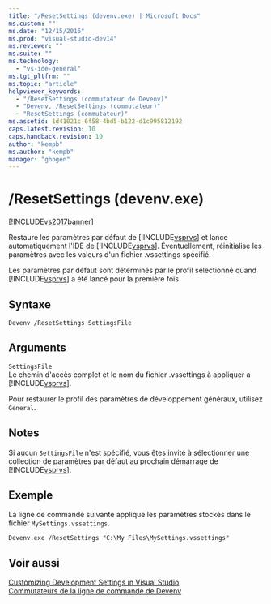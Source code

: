 ```yaml
---
title: "/ResetSettings (devenv.exe) | Microsoft Docs"
ms.custom: ""
ms.date: "12/15/2016"
ms.prod: "visual-studio-dev14"
ms.reviewer: ""
ms.suite: ""
ms.technology: 
  - "vs-ide-general"
ms.tgt_pltfrm: ""
ms.topic: "article"
helpviewer_keywords: 
  - "/ResetSettings (commutateur de Devenv)"
  - "Devenv, /ResetSettings (commutateur)"
  - "ResetSettings (commutateur)"
ms.assetid: 1d41021c-6f58-4bd5-b122-d1c995812192
caps.latest.revision: 10
caps.handback.revision: 10
author: "kempb"
ms.author: "kempb"
manager: "ghogen"
---
```

# /ResetSettings (devenv.exe)
[!INCLUDE[vs2017banner](../../code-quality/includes/vs2017banner.md)]

Restaure les paramètres par défaut de [!INCLUDE[vsprvs](../../code-quality/includes/vsprvs_md.md)] et lance automatiquement l'IDE de [!INCLUDE[vsprvs](../../code-quality/includes/vsprvs_md.md)].  Éventuellement, réinitialise les paramètres avec les valeurs d'un fichier .vssettings spécifié.  
  
 Les paramètres par défaut sont déterminés par le profil sélectionné quand [!INCLUDE[vsprvs](../../code-quality/includes/vsprvs_md.md)] a été lancé pour la première fois.  
  
## Syntaxe  
  
```  
Devenv /ResetSettings SettingsFile  
```  
  
## Arguments  
 `SettingsFile`  
 Le chemin d'accès complet et le nom du fichier .vssettings à appliquer à [!INCLUDE[vsprvs](../../code-quality/includes/vsprvs_md.md)].  
  
 Pour restaurer le profil des paramètres de développement généraux, utilisez `General`.  
  
## Notes  
 Si aucun `SettingsFile` n'est spécifié, vous êtes invité à sélectionner une collection de paramètres par défaut au prochain démarrage de [!INCLUDE[vsprvs](../../code-quality/includes/vsprvs_md.md)].  
  
## Exemple  
 La ligne de commande suivante applique les paramètres stockés dans le fichier `MySettings.vssettings`.  
  
```  
Devenv.exe /ResetSettings "C:\My Files\MySettings.vssettings"  
```  
  
## Voir aussi  
 [Customizing Development Settings in Visual Studio](http://msdn.microsoft.com/fr-fr/22c4debb-4e31-47a8-8f19-16f328d7dcd3)   
 [Commutateurs de la ligne de commande de Devenv](../../ide/reference/devenv-command-line-switches.md)